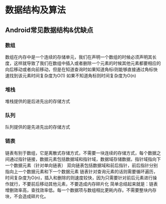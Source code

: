 # 数据结构及算法
## Android常见数据结构&优缺点
### 数组
数组在内存中是一个连续的存储单元，我们在声明一个数组的时候必须声明其长度，这样就导致了我们在数组中插入或者删除一个元素的时候其他元素都要相应的向后移动或者向前移动，但是在知道查询时如果知道角标i则能够直接通过角标快速找到该元素时间复杂度为O(1) 如果不知道角标则时间复杂度为O(n)
### 堆栈
堆栈提供的是后进先出的存储方式
### 队列
队列提供的是先进先出的存储方式
### 链表
链表有别于数组，它是离散式存储方式，不需要一块连续的存储方式，每个数据之间通过指针链接，数据元素包括数据域和指针域，数据域存储数据，指针域指向下一个数据元素（针对单向链表）
双向链表包括数据域和前后指针，前后指针分别指向上一个数据元素和下一个数据元素
链表针对查询元素的话则需要循环遍历，时间复杂度为O(n)，插入和删除的则速度较快，因为只需要针对前后元素进行操作就行，不要前后移动其他元素，不要造成内存碎片化
简单总结起来就是：链表增删效率高，查找效率低。每一个数据项与数组相比更耗内存。不需要整块内存块，不会造成碎片化。
